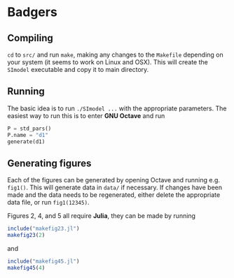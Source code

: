 # Badgers

## Compiling
`cd` to `src/` and run `make`, making any changes to the `Makefile` depending on your system (it seems to work on Linux and OSX). This will create the `SImodel` executable and copy it to main directory.

## Running
The basic idea is to run `./SImodel ...` with the appropriate parameters. The easiest way to run this is to enter **GNU Octave** and run
```Octave
P = std_pars()
P.name = "d1"
generate(d1)
```
## Generating figures
Each of the figures can be generated by opening Octave and running e.g. `fig1()`. This will generate data in `data/` if necessary. If changes have been made and the data needs to be regenerated, either delete the appropriate data file, or run `fig1(12345)`.

Figures 2, 4, and 5 all require **Julia**, they can be made by running
```Julia
include("makefig23.jl")
makefig23(2)
```
and 
```Julia
include("makefig45.jl")
makefig45(4)
```


